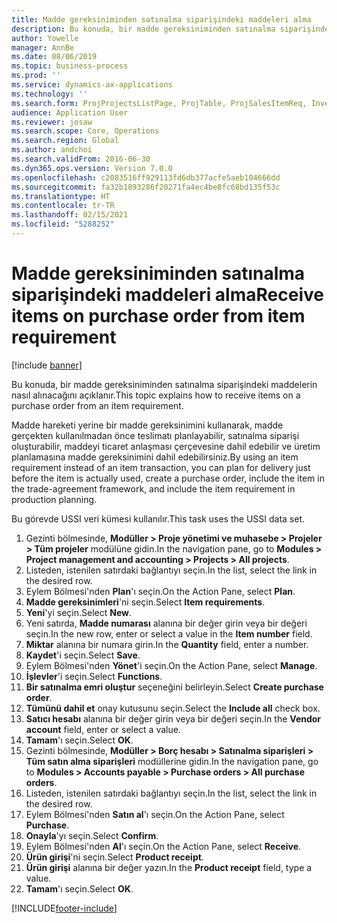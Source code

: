 ```yaml
---
title: Madde gereksiniminden satınalma siparişindeki maddeleri alma
description: Bu konuda, bir madde gereksiniminden satınalma siparişindeki maddelerin nasıl alınacağını açıklanır.
author: Yowelle
manager: AnnBe
ms.date: 08/06/2019
ms.topic: business-process
ms.prod: ''
ms.service: dynamics-ax-applications
ms.technology: ''
ms.search.form: ProjProjectsListPage, ProjTable, ProjSalesItemReq, InventItemIdLookupSimple, PurchCreateFromSalesOrder, VendAccountItemLookup, PurchTable, PurchEditLines
audience: Application User
ms.reviewer: josaw
ms.search.scope: Core, Operations
ms.search.region: Global
ms.author: andchoi
ms.search.validFrom: 2016-06-30
ms.dyn365.ops.version: Version 7.0.0
ms.openlocfilehash: c2083516ff929113fd6db377acfe5aeb104666dd
ms.sourcegitcommit: fa32b1893286f20271fa4ec4be8fc68bd135f53c
ms.translationtype: HT
ms.contentlocale: tr-TR
ms.lasthandoff: 02/15/2021
ms.locfileid: "5288252"
---
```

# <a name="receive-items-on-purchase-order-from-item-requirement"></a><span data-ttu-id="9743d-103">Madde gereksiniminden satınalma siparişindeki maddeleri alma</span><span class="sxs-lookup"><span data-stu-id="9743d-103">Receive items on purchase order from item requirement</span></span>

[!include [banner](../../includes/banner.md)]

<span data-ttu-id="9743d-104">Bu konuda, bir madde gereksiniminden satınalma siparişindeki maddelerin nasıl alınacağını açıklanır.</span><span class="sxs-lookup"><span data-stu-id="9743d-104">This topic explains how to receive items on a purchase order from an item requirement.</span></span>

<span data-ttu-id="9743d-105">Madde hareketi yerine bir madde gereksinimini kullanarak, madde gerçekten kullanılmadan önce teslimatı planlayabilir, satınalma siparişi oluşturabilir, maddeyi ticaret anlaşması çerçevesine dahil edebilir ve üretim planlamasına madde gereksinimini dahil edebilirsiniz.</span><span class="sxs-lookup"><span data-stu-id="9743d-105">By using an item requirement instead of an item transaction, you can plan for delivery just before the item is actually used, create a purchase order, include the item in the trade-agreement framework, and include the item requirement in production planning.</span></span> 

<span data-ttu-id="9743d-106">Bu görevde USSI veri kümesi kullanılır.</span><span class="sxs-lookup"><span data-stu-id="9743d-106">This task uses the USSI data set.</span></span>

1. <span data-ttu-id="9743d-107">Gezinti bölmesinde, **Modüller > Proje yönetimi ve muhasebe > Projeler > Tüm projeler** modülüne gidin.</span><span class="sxs-lookup"><span data-stu-id="9743d-107">In the navigation pane, go to **Modules > Project management and accounting > Projects > All projects**.</span></span>
2. <span data-ttu-id="9743d-108">Listeden, istenilen satırdaki bağlantıyı seçin.</span><span class="sxs-lookup"><span data-stu-id="9743d-108">In the list, select the link in the desired row.</span></span>
3. <span data-ttu-id="9743d-109">Eylem Bölmesi'nden **Plan**'ı seçin.</span><span class="sxs-lookup"><span data-stu-id="9743d-109">On the Action Pane, select **Plan**.</span></span>
4. <span data-ttu-id="9743d-110">**Madde gereksinimleri**'ni seçin.</span><span class="sxs-lookup"><span data-stu-id="9743d-110">Select **Item requirements**.</span></span>
5. <span data-ttu-id="9743d-111">**Yeni**'yi seçin.</span><span class="sxs-lookup"><span data-stu-id="9743d-111">Select **New**.</span></span>
6. <span data-ttu-id="9743d-112">Yeni satırda, **Madde numarası** alanına bir değer girin veya bir değeri seçin.</span><span class="sxs-lookup"><span data-stu-id="9743d-112">In the new row, enter or select a value in the **Item number** field.</span></span>
7. <span data-ttu-id="9743d-113">**Miktar** alanına bir numara girin.</span><span class="sxs-lookup"><span data-stu-id="9743d-113">In the **Quantity** field, enter a number.</span></span>
8. <span data-ttu-id="9743d-114">**Kaydet**'i seçin.</span><span class="sxs-lookup"><span data-stu-id="9743d-114">Select **Save**.</span></span>
9. <span data-ttu-id="9743d-115">Eylem Bölmesi'nden **Yönet**'i seçin.</span><span class="sxs-lookup"><span data-stu-id="9743d-115">On the Action Pane, select **Manage**.</span></span>
10. <span data-ttu-id="9743d-116">**İşlevler**'i seçin.</span><span class="sxs-lookup"><span data-stu-id="9743d-116">Select **Functions**.</span></span>
11. <span data-ttu-id="9743d-117">**Bir satınalma emri oluştur** seçeneğini belirleyin.</span><span class="sxs-lookup"><span data-stu-id="9743d-117">Select **Create purchase order**.</span></span>
12. <span data-ttu-id="9743d-118">**Tümünü dahil et** onay kutusunu seçin.</span><span class="sxs-lookup"><span data-stu-id="9743d-118">Select the **Include all** check box.</span></span>
13. <span data-ttu-id="9743d-119">**Satıcı hesabı** alanına bir değer girin veya bir değeri seçin.</span><span class="sxs-lookup"><span data-stu-id="9743d-119">In the **Vendor account** field, enter or select a value.</span></span>
14. <span data-ttu-id="9743d-120">**Tamam**'ı seçin.</span><span class="sxs-lookup"><span data-stu-id="9743d-120">Select **OK**.</span></span>
15. <span data-ttu-id="9743d-121">Gezinti bölmesinde, **Modüller > Borç hesabı > Satınalma siparişleri > Tüm satın alma siparişleri** modüllerine gidin.</span><span class="sxs-lookup"><span data-stu-id="9743d-121">In the navigation pane, go to **Modules > Accounts payable > Purchase orders > All purchase orders**.</span></span>
16. <span data-ttu-id="9743d-122">Listeden, istenilen satırdaki bağlantıyı seçin.</span><span class="sxs-lookup"><span data-stu-id="9743d-122">In the list, select the link in the desired row.</span></span>
17. <span data-ttu-id="9743d-123">Eylem Bölmesi'nden **Satın al**'ı seçin.</span><span class="sxs-lookup"><span data-stu-id="9743d-123">On the Action Pane, select **Purchase**.</span></span>
18. <span data-ttu-id="9743d-124">**Onayla**'yı seçin.</span><span class="sxs-lookup"><span data-stu-id="9743d-124">Select **Confirm**.</span></span>
19. <span data-ttu-id="9743d-125">Eylem Bölmesi'nden **Al**'ı seçin.</span><span class="sxs-lookup"><span data-stu-id="9743d-125">On the Action Pane, select **Receive**.</span></span>
20. <span data-ttu-id="9743d-126">**Ürün girişi**'ni seçin.</span><span class="sxs-lookup"><span data-stu-id="9743d-126">Select **Product receipt**.</span></span>
21. <span data-ttu-id="9743d-127">**Ürün girişi** alanına bir değer yazın.</span><span class="sxs-lookup"><span data-stu-id="9743d-127">In the **Product receipt** field, type a value.</span></span>
22. <span data-ttu-id="9743d-128">**Tamam**'ı seçin.</span><span class="sxs-lookup"><span data-stu-id="9743d-128">Select **OK**.</span></span>



[!INCLUDE[footer-include](../../includes/footer-banner.md)]